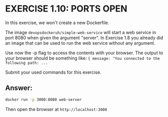 # EXERCISE 1.10: PORTS OPEN

In this exercise, we won't create a new Dockerfile.

The image `devopsdockeruh/simple-web-service` will start a web service in port 8080 when given the argument "server". In Exercise 1.8 you already did an image that can be used to run the web service without any argument.

Use now the -p flag to access the contents with your browser. The output to your browser should be something like: `{ message: "You connected to the following path: ...`

Submit your used commands for this exercise.

## Answer:

```bash
docker run -p 3000:8080 web-server
```

Then open the browser at `http://localhost:3000`